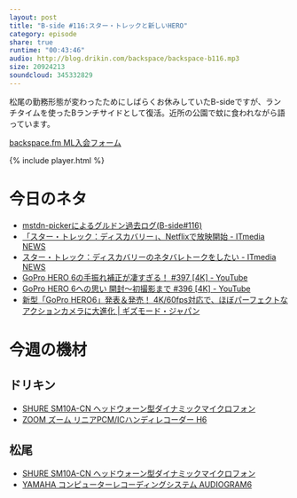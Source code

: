 ```yaml
---
layout: post
title: "B-side #116:スター・トレックと新しいHERO"
category: episode
share: true
runtime: "00:43:46"
audio: http://blog.drikin.com/backspace/backspace-b116.mp3
size: 20924213
soundcloud: 345332829
---
```


松尾の勤務形態が変わったためにしばらくお休みしていたB-sideですが、ランチタイムを使ったBランチサイドとして復活。近所の公園で蚊に食われながら語っています。

[backspace.fm ML入会フォーム](http://backspace.us11.list-manage.com/subscribe?u=09c933bd3997c1d16dbed156a&id=84b6529b91)

{% include player.html %}

# 今日のネタ

* [mstdn-pickerによるグルドン過去ログ(B-side#116)](https://rbtnn.github.io/mstdn-picker/?instance=mstdn.guru&since_id=757858&max_id=758152)
* [「スター・トレック：ディスカバリー」、Netflixで放映開始 - ITmedia NEWS](http://www.itmedia.co.jp/news/articles/1709/25/news090.html)
* [スター・トレック：ディスカバリーのネタバレトークをしたい - ITmedia NEWS](http://www.itmedia.co.jp/news/articles/1710/03/news132.html)
* [GoPro HERO 6の手振れ補正が凄すぎる！ #397 [4K] - YouTube](https://www.youtube.com/watch?v=4D4aLCaTFm0)
* [GoPro HERO 6への思い 開封～初撮影まで #396 [4K] - YouTube](https://www.youtube.com/watch?v=NkWHBAy6HD0)
* [新型「GoPro HERO6」発表＆発売！ 4K/60fps対応で、ほぼパーフェクトなアクションカメラに大進化 | ギズモード・ジャパン](https://www.gizmodo.jp/2017/09/gopro-hero6-launch.html)

# 今週の機材

## ドリキン
* [SHURE  SM10A-CN ヘッドウォーン型ダイナミックマイクロフォン](http://amzn.to/1LXIGkV) 
* [ZOOM ズーム リニアPCM/ICハンディレコーダー H6](http://amzn.to/29BOo5n)

## 松尾
* [SHURE  SM10A-CN ヘッドウォーン型ダイナミックマイクロフォン](http://amzn.to/1LXIGkV) 
* [YAMAHA コンピューターレコーディングシステム AUDIOGRAM6](http://amzn.to/1Rsyq5W)

